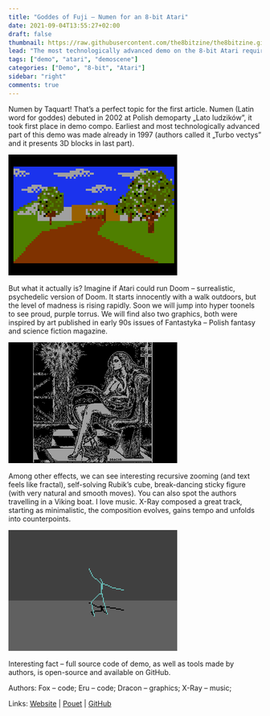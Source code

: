```yaml
---
title: "Goddes of Fuji – Numen for an 8-bit Atari"
date: 2021-09-04T13:55:27+02:00
draft: false
thumbnail: https://raw.githubusercontent.com/the8bitzine/the8bitzine.github.io/media/media/2021/numen1.jpg
lead: "The most technologically advanced demo on the 8-bit Atari required as much as 130 kB of RAM to run smoothly."
tags: ["demo", "atari", "demoscene"]
categories: ["Demo", "8-bit", "Atari"]
sidebar: "right"
comments: true
---
```



Numen by Taquart! That’s a perfect topic for the first article. Numen (Latin word for goddes) debuted in 2002 at Polish demoparty „Lato ludzików”, it took first place in demo compo. Earliest and most technologically advanced part of this demo was made already in 1997 (authors called it „Turbo vectys” and it presents 3D blocks in last part).
  
<img src="https://raw.githubusercontent.com/the8bitzine/the8bitzine.github.io/media/media/2021/numen2.png" alt="Numen demo by Taquart for 8-bit Atari screenshot" class="post_img_center">  
  
But what it actually is? Imagine if Atari could run Doom – surrealistic, psychedelic version of Doom. It starts innocently with a walk outdoors, but the level of madness is rising rapidly. Soon we will jump into hyper toonels to see proud, purple torrus. We will find also two graphics, both were inspired by art published in early 90s issues of Fantastyka – Polish fantasy and science fiction magazine. 

<img src="https://raw.githubusercontent.com/the8bitzine/the8bitzine.github.io/media/media/2021/numen3.png" alt="Numen demo by Taquart for 8-bit Atari screenshot" class="post_img_center">  

Among other effects, we can see interesting recursive zooming (and text feels like fractal), self-solving Rubik’s cube, break-dancing sticky figure (with very natural and smooth moves). You can also spot the authors travelling in a Viking boat.
I love music. X-Ray composed a great track, starting as minimalistic, the composition evolves, gains tempo and unfolds into counterpoints.
  
<img src="https://raw.githubusercontent.com/the8bitzine/the8bitzine.github.io/media/media/2021/numen4.png" alt="Numen demo by Taquart for 8-bit Atari screenshot" class="post_img_center">  

Interesting fact – full source code of demo, as well as tools made by authors, is open-source and available on GitHub. 



Authors: Fox – code; Eru – code; Dracon – graphics; X-Ray – music;

Links: [Website](http://numen.scene.pl/) | [Pouet](https://www.pouet.net/prod.php?which=9044) | [GitHub](https://github.com/pfusik/numen)
